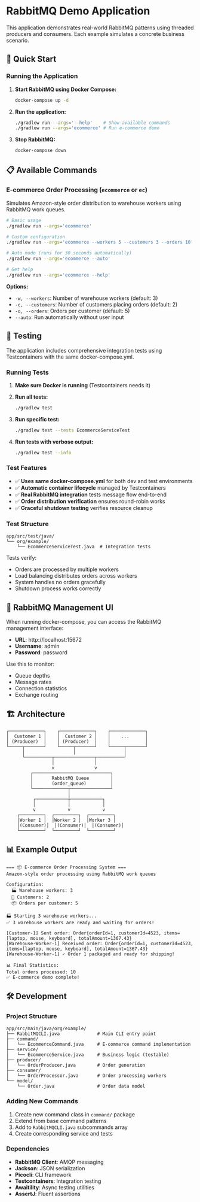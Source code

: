 # RabbitMQ Demo Application

This application demonstrates real-world RabbitMQ patterns using threaded producers and consumers. Each example simulates a concrete business scenario.

## 🚀 Quick Start

### Running the Application

1. **Start RabbitMQ using Docker Compose:**
   ```bash
   docker-compose up -d
   ```

2. **Run the application:**
   ```bash
   ./gradlew run --args='--help'    # Show available commands
   ./gradlew run --args='ecommerce' # Run e-commerce demo
   ```

3. **Stop RabbitMQ:**
   ```bash
   docker-compose down
   ```

## 📋 Available Commands

### E-commerce Order Processing (`ecommerce` or `ec`)
Simulates Amazon-style order distribution to warehouse workers using RabbitMQ work queues.

```bash
# Basic usage
./gradlew run --args='ecommerce'

# Custom configuration
./gradlew run --args='ecommerce --workers 5 --customers 3 --orders 10'

# Auto mode (runs for 30 seconds automatically)
./gradlew run --args='ecommerce --auto'

# Get help
./gradlew run --args='ecommerce --help'
```

**Options:**
- `-w, --workers`: Number of warehouse workers (default: 3)
- `-c, --customers`: Number of customers placing orders (default: 2)  
- `-o, --orders`: Orders per customer (default: 5)
- `--auto`: Run automatically without user input

## 🧪 Testing

The application includes comprehensive integration tests using Testcontainers with the same docker-compose.yml.

### Running Tests

1. **Make sure Docker is running** (Testcontainers needs it)

2. **Run all tests:**
   ```bash
   ./gradlew test
   ```

3. **Run specific test:**
   ```bash
   ./gradlew test --tests EcommerceServiceTest
   ```

4. **Run tests with verbose output:**
   ```bash
   ./gradlew test --info
   ```

### Test Features

- ✅ **Uses same docker-compose.yml** for both dev and test environments
- ✅ **Automatic container lifecycle** managed by Testcontainers
- ✅ **Real RabbitMQ integration** tests message flow end-to-end
- ✅ **Order distribution verification** ensures round-robin works
- ✅ **Graceful shutdown testing** verifies resource cleanup

### Test Structure

```
app/src/test/java/
└── org/example/
    └── EcommerceServiceTest.java  # Integration tests
```

Tests verify:
- Orders are processed by multiple workers
- Load balancing distributes orders across workers  
- System handles no orders gracefully
- Shutdown process works correctly

## 🐰 RabbitMQ Management UI

When running docker-compose, you can access the RabbitMQ management interface:

- **URL**: http://localhost:15672
- **Username**: admin
- **Password**: password

Use this to monitor:
- Queue depths
- Message rates
- Connection statistics
- Exchange routing

## 🏗️ Architecture

```
┌─────────────┐    ┌─────────────┐    ┌─────────────┐
│  Customer 1 │    │  Customer 2 │    │    ...      │
│ (Producer)  │    │ (Producer)  │    │             │
└─────┬───────┘    └─────┬───────┘    └─────┬───────┘
      │                  │                  │
      └──────────┬───────────────┬──────────┘
                 │               │
                 v               v
         ┌─────────────────────────────┐
         │       RabbitMQ Queue        │
         │       (order_queue)         │
         └─────────────┬───────────────┘
                       │
          ┌────────────┼────────────┐
          │            │            │
          v            v            v
    ┌─────────┐  ┌─────────┐  ┌─────────┐
    │Worker 1 │  │Worker 2 │  │Worker 3 │
    │(Consumer)│  │(Consumer)│  │(Consumer)│
    └─────────┘  └─────────┘  └─────────┘
```

## 📊 Example Output

```
=== 📦 E-commerce Order Processing System ===
Amazon-style order processing using RabbitMQ work queues

Configuration:
  🏭 Warehouse workers: 3
  🛒 Customers: 2  
  📦 Orders per customer: 5

🏭 Starting 3 warehouse workers...
✅ 3 warehouse workers are ready and waiting for orders!

[Customer-1] Sent order: Order{orderId=1, customerId=4523, items=[laptop, mouse, keyboard], totalAmount=1367.43}
[Warehouse-Worker-1] Received order: Order{orderId=1, customerId=4523, items=[laptop, mouse, keyboard], totalAmount=1367.43}
[Warehouse-Worker-1] ✓ Order 1 packaged and ready for shipping!

📊 Final Statistics:
Total orders processed: 10
✅ E-commerce demo complete!
```

## 🛠️ Development

### Project Structure

```
app/src/main/java/org/example/
├── RabbitMQCLI.java              # Main CLI entry point
├── command/
│   └── EcommerceCommand.java     # E-commerce command implementation
├── service/
│   └── EcommerceService.java     # Business logic (testable)
├── producer/
│   └── OrderProducer.java        # Order generation
├── consumer/
│   └── OrderProcessor.java       # Order processing workers  
└── model/
    └── Order.java                # Order data model
```

### Adding New Commands

1. Create new command class in `command/` package
2. Extend from base command patterns
3. Add to `RabbitMQCLI.java` subcommands array
4. Create corresponding service and tests

### Dependencies

- **RabbitMQ Client**: AMQP messaging
- **Jackson**: JSON serialization
- **Picocli**: CLI framework
- **Testcontainers**: Integration testing
- **Awaitility**: Async testing utilities
- **AssertJ**: Fluent assertions